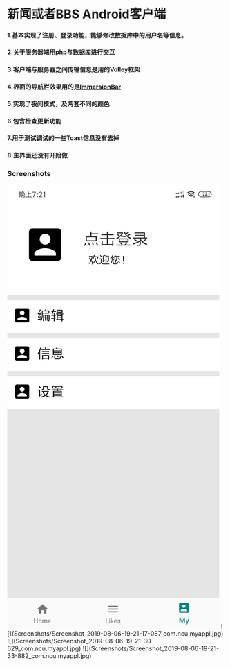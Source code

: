 # 新闻或者BBS Android客户端


#### 1.基本实现了注册、登录功能，能够修改数据库中的用户名等信息。
#### 2.关于服务器端用php与数据库进行交互
#### 3.客户端与服务器之间传输信息是用的Volley框架
#### 4.界面的导航栏效果用的是[ImmersionBar](https://github.com/gyf-dev/ImmersionBar)
#### 5.实现了夜间模式，及两套不同的颜色
#### 6.包含检查更新功能
#### 7.用于测试调试的一些Toast信息没有去掉
#### 8.主界面还没有开始做

### Screenshots
<img src="Screenshots/Screenshot_2019-08-06-19-21-17-087_com.ncu.myappl.jpg" witth="300px">
![](Screenshots/Screenshot_2019-08-06-19-21-17-087_com.ncu.myappl.jpg)
![](Screenshots/Screenshot_2019-08-06-19-21-30-629_com.ncu.myappl.jpg)
![](Screenshots/Screenshot_2019-08-06-19-21-33-882_com.ncu.myappl.jpg)

